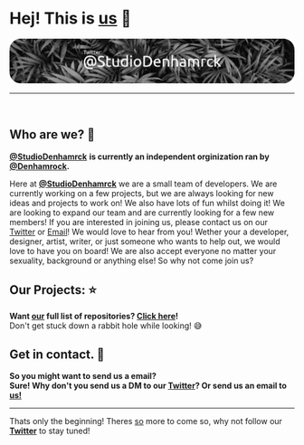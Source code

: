 # **Hej!** This is <u>us</u> 👋
<a href="https://twitter.com/StudioDenhamrck"><img src="images/studiodrmrckb.png" alt="A background of palm leaves in black and white with text saying @StudioDenhamrck" /></a>

---
<br />

## Who are we? 🤔
**[@StudioDenhamrck]** **is currently an independent orginization ran by [@Denhamrock].**

Here at **[@StudioDenhamrck]** we are a small team of developers. We are currently working on a few projects, but we are always looking for new ideas and projects to work on! We also have lots of fun whilst doing it! We are looking to expand our team and are currently looking for a few new members! If you are interested in joining us, please contact us on our [Twitter] or [Email]! We would love to hear from you! Wether your a developer, designer, artist, writer, or just someone who wants to help out, we would love to have you on board! We are also accept everyone no matter your sexuality, background or anything else! So why not come join us?
<br />

## Our Projects: ⭐
**Want [our][@StudioDenhamrck] full list of repositories? [Click here](https://github.com/StudioDenhamrck/.github/profile/REPOS.md)!** \
Don't get stuck down a rabbit hole while looking! 😅

## Get in contact. 📧
**So you might want to send us a email?** \
**Sure! Why don't you send us a DM to our [Twitter]? Or send us an email to [us!](mailto:contact@denhamrock.com)**

---

Thats only the beginning! Theres <u>so</u> more to come so, why not follow our **[Twitter](https://twitter.com/StudioDenhamrck)** to stay tuned!

<!-- Markdown Links! ↓ -->
[Denhamrock.net]: http://denhamrock.net
[Twitter]: https://twitter.com/StudioDenhamrck
[@Denhamrock]: https://github.com/Denhamrock
[@StudioDenhamrck]: https://github.com/StudioDenhamrck
[Banner]: images/studiodrmrckb.png
[BannerW]: images/studiodrmrckwb.png
[Forums]: https://denhamrock.net/forums
[Email]: mailto:contact@denhamrock.net